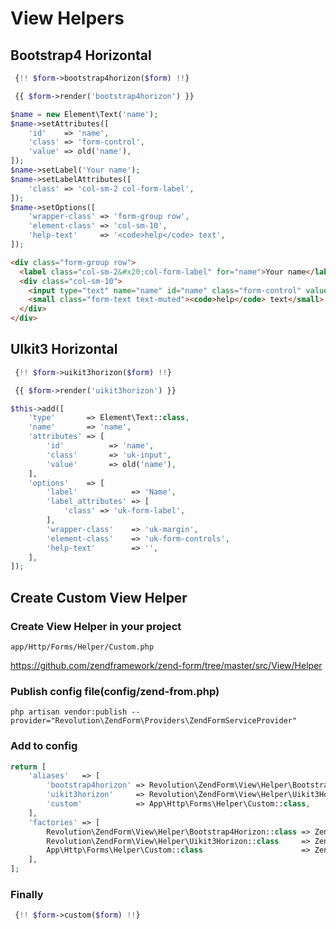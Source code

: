# View Helpers

## Bootstrap4 Horizontal
```php
 {!! $form->bootstrap4horizon($form) !!}
```

```php
 {{ $form->render('bootstrap4horizon') }}
```

```php
$name = new Element\Text('name');
$name->setAttributes([
    'id'    => 'name',
    'class' => 'form-control',
    'value' => old('name'),
]);
$name->setLabel('Your name');
$name->setLabelAttributes([
    'class' => 'col-sm-2 col-form-label',
]);
$name->setOptions([
    'wrapper-class' => 'form-group row',
    'element-class' => 'col-sm-10',
    'help-text'     => '<code>help</code> text',
]);
```

```html
<div class="form-group row">
  <label class="col-sm-2&#x20;col-form-label" for="name">Your name</label>
  <div class="col-sm-10">
    <input type="text" name="name" id="name" class="form-control" value="">
    <small class="form-text text-muted"><code>help</code> text</small>
  </div>
</div>
```

## UIkit3 Horizontal
```php
 {!! $form->uikit3horizon($form) !!}
```

```php
 {{ $form->render('uikit3horizon') }}
```

```php
$this->add([
    'type'       => Element\Text::class,
    'name'       => 'name',
    'attributes' => [
        'id'          => 'name',
        'class'       => 'uk-input',
        'value'       => old('name'),
    ],
    'options'    => [
        'label'            => 'Name',
        'label_attributes' => [
            'class' => 'uk-form-label',
        ],
        'wrapper-class'    => 'uk-margin',
        'element-class'    => 'uk-form-controls',
        'help-text'        => '',
    ],
]);
```

## Create Custom View Helper

### Create View Helper in your project
```
app/Http/Forms/Helper/Custom.php
```

https://github.com/zendframework/zend-form/tree/master/src/View/Helper

### Publish config file(config/zend-from.php)
```
php artisan vendor:publish --provider="Revolution\ZendForm\Providers\ZendFormServiceProvider"
```

### Add to config

```php
return [
    'aliases'   => [
        'bootstrap4horizon' => Revolution\ZendForm\View\Helper\Bootstrap4Horizon::class,
        'uikit3horizon'     => Revolution\ZendForm\View\Helper\Uikit3Horizon::class,
        'custom'            => App\Http\Forms\Helper\Custom::class,
    ],
    'factories' => [
        Revolution\ZendForm\View\Helper\Bootstrap4Horizon::class => Zend\ServiceManager\Factory\InvokableFactory::class,
        Revolution\ZendForm\View\Helper\Uikit3Horizon::class     => Zend\ServiceManager\Factory\InvokableFactory::class,
        App\Http\Forms\Helper\Custom::class                      => Zend\ServiceManager\Factory\InvokableFactory::class,
    ],
];
```

### Finally

```php
 {!! $form->custom($form) !!}
```
